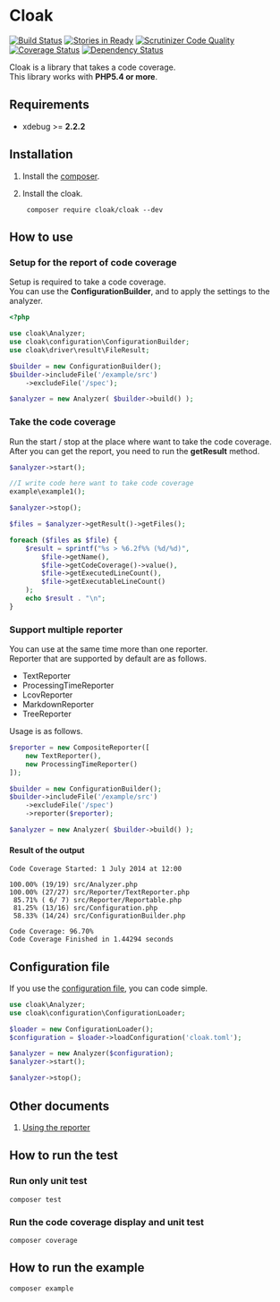 Cloak
=============================

[![Build Status](https://travis-ci.org/cloak-php/cloak.svg?branch=master)](https://travis-ci.org/cloak-php/cloak)
[![Stories in Ready](https://badge.waffle.io/cloak-php/cloak.png?label=ready&title=Ready)](https://waffle.io/cloak-php/cloak)
[![Scrutinizer Code Quality](https://scrutinizer-ci.com/g/cloak-php/cloak/badges/quality-score.png?b=master)](https://scrutinizer-ci.com/g/cloak-php/cloak/?branch=master)
[![Coverage Status](https://coveralls.io/repos/cloak-php/cloak/badge.png?branch=master)](https://coveralls.io/r/cloak-php/cloak?branch=master)
[![Dependency Status](https://www.versioneye.com/user/projects/53fd5938f4df151fd300000d/badge.svg?style=flat)](https://www.versioneye.com/user/projects/53fd5938f4df151fd300000d)


Cloak is a library that takes a code coverage.  
This library works with **PHP5.4 or more**.

Requirements
------------------------------------------------
* xdebug >= **2.2.2**

Installation
------------------------------------------------

1. Install the [composer](https://getcomposer.org/).  
2. Install the cloak.

		composer require cloak/cloak --dev

How to use
------------------------------------------------

### Setup for the report of code coverage

Setup is required to take a code coverage.  
You can use the **ConfigurationBuilder**, and to apply the settings to the analyzer.


```php
<?php

use cloak\Analyzer;
use cloak\configuration\ConfigurationBuilder;
use cloak\driver\result\FileResult;

$builder = new ConfigurationBuilder();
$builder->includeFile('/example/src')
	->excludeFile('/spec');

$analyzer = new Analyzer( $builder->build() );
```

### Take the code coverage

Run the start / stop at the place where want to take the code coverage.  
After you can get the report, you need to run the **getResult** method.

```php
$analyzer->start();

//I write code here want to take code coverage
example\example1();

$analyzer->stop();

$files = $analyzer->getResult()->getFiles();

foreach ($files as $file) {
    $result = sprintf("%s > %6.2f%% (%d/%d)",
        $file->getName(),
        $file->getCodeCoverage()->value(),
        $file->getExecutedLineCount(),
        $file->getExecutableLineCount()
    );
    echo $result . "\n";
}
```

### Support multiple reporter

You can use at the same time more than one reporter.  
Reporter that are supported by default are as follows.  

* TextReporter
* ProcessingTimeReporter
* LcovReporter
* MarkdownReporter
* TreeReporter

Usage is as follows.  

```php
$reporter = new CompositeReporter([
	new TextReporter(),
	new ProcessingTimeReporter()
]);

$builder = new ConfigurationBuilder();
$builder->includeFile('/example/src')
	->excludeFile('/spec')
	->reporter($reporter);

$analyzer = new Analyzer( $builder->build() );
```

#### Result of the output

	Code Coverage Started: 1 July 2014 at 12:00

	100.00% (19/19) src/Analyzer.php
	100.00% (27/27) src/Reporter/TextReporter.php
	 85.71% ( 6/ 7) src/Reporter/Reportable.php
	 81.25% (13/16) src/Configuration.php
	 58.33% (14/24) src/ConfigurationBuilder.php

	Code Coverage: 96.70%
	Code Coverage Finished in 1.44294 seconds


Configuration file
------------------------------------

If you use the [configuration file](https://gist.github.com/holyshared/06b726254ce4a2fec899), you can code simple.

```php
use cloak\Analyzer;
use cloak\configuration\ConfigurationLoader;

$loader = new ConfigurationLoader();
$configuration = $loader->loadConfiguration('cloak.toml');

$analyzer = new Analyzer($configuration);
$analyzer->start();

$analyzer->stop();
```


Other documents
------------------------------------------------

1. [Using the reporter](docs/reporter.md)


How to run the test
------------------------------------------------

### Run only unit test

	composer test

### Run the code coverage display and unit test

	composer coverage

How to run the example
------------------------------------------------

	composer example
